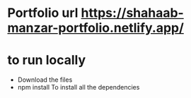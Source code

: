 # Portfolio url https://shahaab-manzar-portfolio.netlify.app/
# to run locally 
- Download the files 
- npm install
To install all the dependencies
